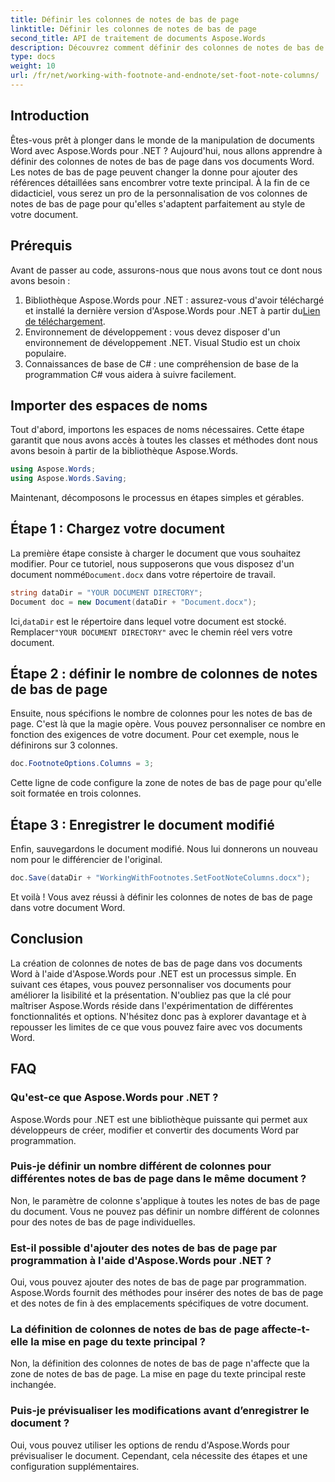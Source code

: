 ```yaml
---
title: Définir les colonnes de notes de bas de page
linktitle: Définir les colonnes de notes de bas de page
second_title: API de traitement de documents Aspose.Words
description: Découvrez comment définir des colonnes de notes de bas de page dans des documents Word à l'aide d'Aspose.Words pour .NET. Personnalisez facilement la mise en page de vos notes de bas de page grâce à notre guide étape par étape.
type: docs
weight: 10
url: /fr/net/working-with-footnote-and-endnote/set-foot-note-columns/
---
```

## Introduction

Êtes-vous prêt à plonger dans le monde de la manipulation de documents Word avec Aspose.Words pour .NET ? Aujourd'hui, nous allons apprendre à définir des colonnes de notes de bas de page dans vos documents Word. Les notes de bas de page peuvent changer la donne pour ajouter des références détaillées sans encombrer votre texte principal. À la fin de ce didacticiel, vous serez un pro de la personnalisation de vos colonnes de notes de bas de page pour qu'elles s'adaptent parfaitement au style de votre document.

## Prérequis

Avant de passer au code, assurons-nous que nous avons tout ce dont nous avons besoin :

1.  Bibliothèque Aspose.Words pour .NET : assurez-vous d'avoir téléchargé et installé la dernière version d'Aspose.Words pour .NET à partir du[Lien de téléchargement](https://releases.aspose.com/words/net/).
2. Environnement de développement : vous devez disposer d'un environnement de développement .NET. Visual Studio est un choix populaire.
3. Connaissances de base de C# : une compréhension de base de la programmation C# vous aidera à suivre facilement.

## Importer des espaces de noms

Tout d'abord, importons les espaces de noms nécessaires. Cette étape garantit que nous avons accès à toutes les classes et méthodes dont nous avons besoin à partir de la bibliothèque Aspose.Words.

```csharp
using Aspose.Words;
using Aspose.Words.Saving;
```

Maintenant, décomposons le processus en étapes simples et gérables.

## Étape 1 : Chargez votre document

La première étape consiste à charger le document que vous souhaitez modifier. Pour ce tutoriel, nous supposerons que vous disposez d'un document nommé`Document.docx` dans votre répertoire de travail.

```csharp
string dataDir = "YOUR DOCUMENT DIRECTORY"; 
Document doc = new Document(dataDir + "Document.docx");
```

 Ici,`dataDir` est le répertoire dans lequel votre document est stocké. Remplacer`"YOUR DOCUMENT DIRECTORY"` avec le chemin réel vers votre document.

## Étape 2 : définir le nombre de colonnes de notes de bas de page

Ensuite, nous spécifions le nombre de colonnes pour les notes de bas de page. C'est là que la magie opère. Vous pouvez personnaliser ce nombre en fonction des exigences de votre document. Pour cet exemple, nous le définirons sur 3 colonnes.

```csharp
doc.FootnoteOptions.Columns = 3;
```

Cette ligne de code configure la zone de notes de bas de page pour qu'elle soit formatée en trois colonnes.

## Étape 3 : Enregistrer le document modifié

Enfin, sauvegardons le document modifié. Nous lui donnerons un nouveau nom pour le différencier de l'original.

```csharp
doc.Save(dataDir + "WorkingWithFootnotes.SetFootNoteColumns.docx");
```

Et voilà ! Vous avez réussi à définir les colonnes de notes de bas de page dans votre document Word.

## Conclusion

La création de colonnes de notes de bas de page dans vos documents Word à l'aide d'Aspose.Words pour .NET est un processus simple. En suivant ces étapes, vous pouvez personnaliser vos documents pour améliorer la lisibilité et la présentation. N'oubliez pas que la clé pour maîtriser Aspose.Words réside dans l'expérimentation de différentes fonctionnalités et options. N'hésitez donc pas à explorer davantage et à repousser les limites de ce que vous pouvez faire avec vos documents Word.

## FAQ

### Qu'est-ce que Aspose.Words pour .NET ?  
Aspose.Words pour .NET est une bibliothèque puissante qui permet aux développeurs de créer, modifier et convertir des documents Word par programmation.

### Puis-je définir un nombre différent de colonnes pour différentes notes de bas de page dans le même document ?  
Non, le paramètre de colonne s'applique à toutes les notes de bas de page du document. Vous ne pouvez pas définir un nombre différent de colonnes pour des notes de bas de page individuelles.

### Est-il possible d'ajouter des notes de bas de page par programmation à l'aide d'Aspose.Words pour .NET ?  
Oui, vous pouvez ajouter des notes de bas de page par programmation. Aspose.Words fournit des méthodes pour insérer des notes de bas de page et des notes de fin à des emplacements spécifiques de votre document.

### La définition de colonnes de notes de bas de page affecte-t-elle la mise en page du texte principal ?  
Non, la définition des colonnes de notes de bas de page n'affecte que la zone de notes de bas de page. La mise en page du texte principal reste inchangée.

### Puis-je prévisualiser les modifications avant d’enregistrer le document ?  
Oui, vous pouvez utiliser les options de rendu d'Aspose.Words pour prévisualiser le document. Cependant, cela nécessite des étapes et une configuration supplémentaires.